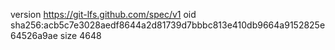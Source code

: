 version https://git-lfs.github.com/spec/v1
oid sha256:acb5c7e3028aedf8644a2d81739d7bbbc813e410db9664a9152825e64526a9ae
size 4648
